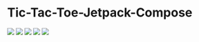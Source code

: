 
<h1>Tic-Tac-Toe-Jetpack-Compose</h1>

<img src="https://i.postimg.cc/MGhhRgnc/1.jpg"/>
<img src="https://i.postimg.cc/Y07ZDgfM/2.jpg"/>
<img src="https://i.postimg.cc/zvkMsB0W/3.jpg"/>
<img src="https://i.postimg.cc/d07bhJVP/4.jpg"/>
<img src="https://i.postimg.cc/W3gx7SZ5/5.jpg"/>
